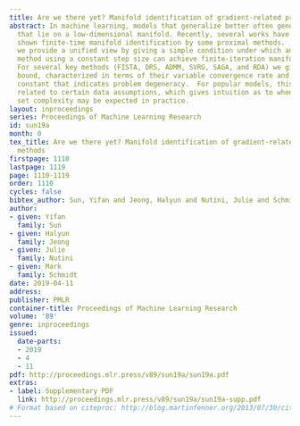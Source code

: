 ```yaml
---
title: Are we there yet? Manifold identification of gradient-related proximal methods
abstract: In machine learning, models that generalize better often generate outputs
  that lie on a low-dimensional manifold. Recently, several works have separately
  shown finite-time manifold identification by some proximal methods.  In this work
  we provide a unified view by giving a simple condition under which any proximal
  method using a constant step size can achieve finite-iteration manifold detection.
  For several key methods (FISTA, DRS, ADMM, SVRG, SAGA, and RDA) we give an  iteration
  bound, characterized in terms of their variable convergence rate and a problem-dependent
  constant that indicates problem degeneracy.  For popular models, this constant is
  related to certain data assumptions, which gives intuition as to when lower active
  set complexity may be expected in practice.
layout: inproceedings
series: Proceedings of Machine Learning Research
id: sun19a
month: 0
tex_title: Are we there yet? Manifold identification of gradient-related proximal
  methods
firstpage: 1110
lastpage: 1119
page: 1110-1119
order: 1110
cycles: false
bibtex_author: Sun, Yifan and Jeong, Halyun and Nutini, Julie and Schmidt, Mark
author:
- given: Yifan
  family: Sun
- given: Halyun
  family: Jeong
- given: Julie
  family: Nutini
- given: Mark
  family: Schmidt
date: 2019-04-11
address: 
publisher: PMLR
container-title: Proceedings of Machine Learning Research
volume: '89'
genre: inproceedings
issued:
  date-parts:
  - 2019
  - 4
  - 11
pdf: http://proceedings.mlr.press/v89/sun19a/sun19a.pdf
extras:
- label: Supplementary PDF
  link: http://proceedings.mlr.press/v89/sun19a/sun19a-supp.pdf
# Format based on citeproc: http://blog.martinfenner.org/2013/07/30/citeproc-yaml-for-bibliographies/
---
```

